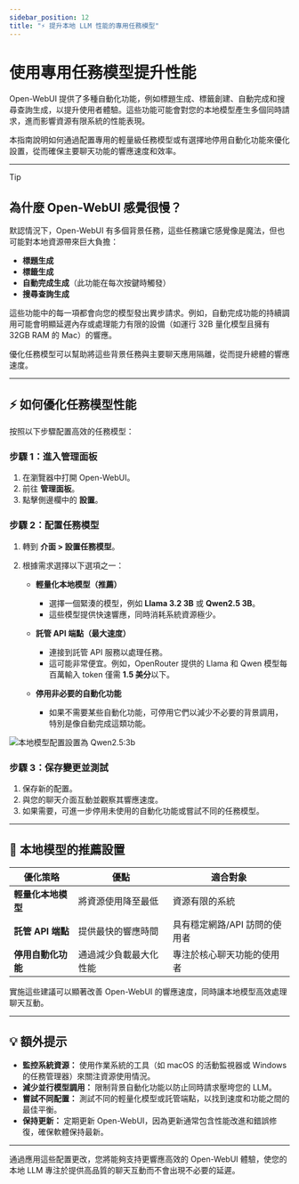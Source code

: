 ```yaml
---
sidebar_position: 12
title: "⚡ 提升本地 LLM 性能的專用任務模型"
---
```


# 使用專用任務模型提升性能

Open-WebUI 提供了多種自動化功能，例如標題生成、標籤創建、自動完成和搜尋查詢生成，以提升使用者體驗。這些功能可能會對您的本地模型產生多個同時請求，進而影響資源有限系統的性能表現。

本指南說明如何通過配置專用的輕量級任務模型或有選擇地停用自動化功能來優化設置，從而確保主要聊天功能的響應速度和效率。

---

> [!TIP]
>## 為什麼 Open-WebUI 感覺很慢？
>默認情況下，Open-WebUI 有多個背景任務，這些任務讓它感覺像是魔法，但也可能對本地資源帶來巨大負擔：
>- **標題生成**
>- **標籤生成**
>- **自動完成生成**（此功能在每次按鍵時觸發）
>- **搜尋查詢生成**
>
>這些功能中的每一項都會向您的模型發出異步請求。例如，自動完成功能的持續調用可能會明顯延遲內存或處理能力有限的設備（如運行 32B 量化模型且擁有 32GB RAM 的 Mac）的響應。
>
>優化任務模型可以幫助將這些背景任務與主要聊天應用隔離，從而提升總體的響應速度。
>
---

## ⚡ 如何優化任務模型性能

按照以下步驟配置高效的任務模型：

### 步驟 1：進入管理面板

1. 在瀏覽器中打開 Open-WebUI。
2. 前往 **管理面板**。
3. 點擊側邊欄中的 **設置**。

### 步驟 2：配置任務模型

1. 轉到 **介面 > 設置任務模型**。
2. 根據需求選擇以下選項之一：

   - **輕量化本地模型（推薦）**
     - 選擇一個緊湊的模型，例如 **Llama 3.2 3B** 或 **Qwen2.5 3B**。
     - 這些模型提供快速響應，同時消耗系統資源極少。

   - **託管 API 端點（最大速度）**
     - 連接到託管 API 服務以處理任務。
     - 這可能非常便宜。例如，OpenRouter 提供的 Llama 和 Qwen 模型每百萬輸入 token 僅需 **1.5 美分**以下。

   - **停用非必要的自動化功能**
     - 如果不需要某些自動化功能，可停用它們以減少不必要的背景調用，特別是像自動完成這類功能。

![本地模型配置設置為 Qwen2.5:3b](/images/tutorials/tips/set-task-model.png)

### 步驟 3：保存變更並測試

1. 保存新的配置。
2. 與您的聊天介面互動並觀察其響應速度。
3. 如果需要，可進一步停用未使用的自動化功能或嘗試不同的任務模型。

---

## 🚀 本地模型的推薦設置

| 優化策略                     | 優點                                    | 適合對象                                |
|------------------------------|----------------------------------------|---------------------------------------|
| **輕量化本地模型**           | 將資源使用降至最低                     | 資源有限的系統                         |
| **託管 API 端點**           | 提供最快的響應時間                     | 具有穩定網路/API 訪問的使用者           |
| **停用自動化功能**           | 通過減少負載最大化性能                 | 專注於核心聊天功能的使用者             |

實施這些建議可以顯著改善 Open-WebUI 的響應速度，同時讓本地模型高效處理聊天互動。

---

## 💡 額外提示

- **監控系統資源：** 使用作業系統的工具（如 macOS 的活動監視器或 Windows 的任務管理器）來關注資源使用情況。
- **減少並行模型調用：** 限制背景自動化功能以防止同時請求壓垮您的 LLM。
- **嘗試不同配置：** 測試不同的輕量化模型或託管端點，以找到速度和功能之間的最佳平衡。
- **保持更新：** 定期更新 Open-WebUI，因為更新通常包含性能改進和錯誤修復，確保軟體保持最新。

---

通過應用這些配置更改，您將能夠支持更響應高效的 Open-WebUI 體驗，使您的本地 LLM 專注於提供高品質的聊天互動而不會出現不必要的延遲。
